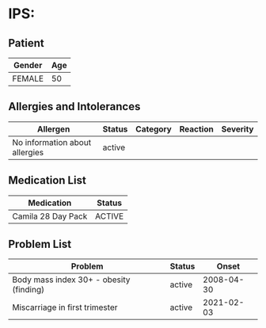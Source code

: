# IPS:

## Patient

|Gender|Age|
|---|---|
|FEMALE|50|

## Allergies and Intolerances

|Allergen|Status|Category|Reaction|Severity|
|---|---|---|---|---|
|No information about allergies|active||||

## Medication List

|Medication|Status|
|---|---|
|Camila 28 Day Pack|ACTIVE|

## Problem List

|Problem|Status|Onset|
|---|---|---|
|Body mass index 30+ - obesity (finding)|active|2008-04-30|
|Miscarriage in first trimester|active|2021-02-03|
